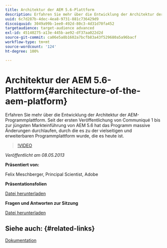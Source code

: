 ```yaml
---
title: Architektur der AEM 5.6-Plattform
description: Erfahren Sie mehr über die Entwicklung der Architektur der AEM-Programmplattform. Seit der ersten Veröffentlichung von Communiqué 1 bis zur jüngsten Markteinführung von AEM 5.6 hat das Programm mehrere Änderungen durchlaufen, durch die es zu der vielseitigen und erweiterbaren Programmplattform wurde, die es heute ist.
uuid: 6c7d287b-4dec-4ea8-9731-881c736429d9
discoiquuid: 3049a99b-1ee0-492d-80c3-4d31d70fa452
targetaudience: target-audience advanced
exl-id: 45140275-a13e-445b-ae92-df37aa022d2d
source-git-commit: ca06e5a8b1602a7bcfb83a43f529680a5a96bacf
workflow-type: tm+mt
source-wordcount: '124'
ht-degree: 100%

---
```


# Architektur der AEM 5.6-Plattform{#architecture-of-the-aem-platform}

Erfahren Sie mehr über die Entwicklung der Architektur der AEM-Programmplattform. Seit der ersten Veröffentlichung von Communiqué 1 bis zur jüngsten Markteinführung von AEM 5.6 hat das Programm massive Änderungen durchlaufen, durch die es zu der vielseitigen und erweiterbaren Programmplattform wurde, die es heute ist.

>[!VIDEO](https://video.tv.adobe.com/v/19575/?quality=9)

*Veröffentlicht am 08.05.2013*

**Präsentiert von:**

Felix Meschberger, Principal Scientist, Adobe

**Präsentationsfolien**

[Datei herunterladen](assets/20130508-aem56-architecture.pdf)

**Fragen und Antworten zur Sitzung**

[Datei herunterladen](assets/questionsanswers-aem56-architecture.pdf)

## Siehe auch: {#related-links}

[Dokumentation](https://docs.adobe.com/docs/de/cq/5-6-1/exploring/introduction.html?wcmmode=disabled)

<!--
[Get back to the Overview](https://helpx.adobe.com/experience-manager/kt/eseminars/gems/aem-index.html)
-->

